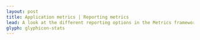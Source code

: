 ```yaml
---
layout: post
title: Application metrics | Reporting metrics
lead: A look at the different reporting options in the Metrics framework, including a custom implementation that sends reports to a Slack channel.
glyph: glyphicon-stats
---
```

